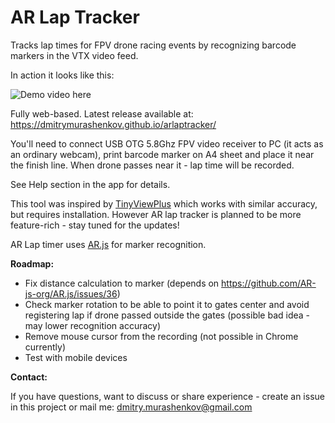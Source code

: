 # AR Lap Tracker

Tracks lap times for FPV drone racing events by recognizing barcode markers in the VTX video feed.

In action it looks like this:

![Demo video here](demo.gif)

Fully web-based. Latest release available at: https://dmitrymurashenkov.github.io/arlaptracker/

You'll need to connect USB OTG 5.8Ghz FPV video receiver to PC (it acts as an ordinary webcam), 
print barcode marker on A4 sheet and place it near the finish line. When drone passes near it - 
lap time will be recorded.

See Help section in the app for details.

This tool was inspired by [TinyViewPlus](https://github.com/t-asano/tinyviewplus) which works with 
similar accuracy, but requires installation. However AR lap tracker is planned to be more feature-rich - 
stay tuned for the updates!

AR Lap timer uses [AR.js](https://github.com/AR-js-org/AR.js) for marker recognition.

**Roadmap:**

- Fix distance calculation to marker (depends on https://github.com/AR-js-org/AR.js/issues/36)
- Check marker rotation to be able to point it to gates center and avoid registering lap if drone passed 
  outside the gates (possible bad idea - may lower recognition accuracy)
- Remove mouse cursor from the recording (not possible in Chrome currently)
- Test with mobile devices

**Contact:**

If you have questions, want to discuss or share experience - create an issue in this project 
or mail me: dmitry.murashenkov@gmail.com